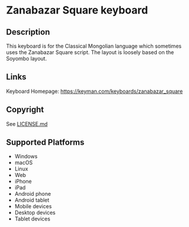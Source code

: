 Zanabazar Square keyboard
==============

Description
-----------
This keyboard is for the Classical Mongolian language which sometimes uses the Zanabazar Square script. The layout is loosely based on the Soyombo layout.

Links
-----
Keyboard Homepage: https://keyman.com/keyboards/zanabazar_square

Copyright
---------
See [LICENSE.md](LICENSE.md)

Supported Platforms
-------------------
 * Windows
 * macOS
 * Linux
 * Web
 * iPhone
 * iPad
 * Android phone
 * Android tablet
 * Mobile devices
 * Desktop devices
 * Tablet devices

